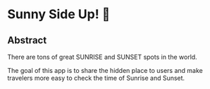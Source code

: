 # Sunny Side Up! 🌅

## Abstract
There are tons of great SUNRISE and SUNSET spots in the world. 

The goal of this app is to share the hidden place to users and make travelers more easy to check the time of Sunrise and Sunset.

